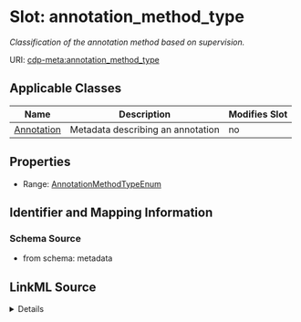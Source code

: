 # Slot: annotation_method_type


_Classification of the annotation method based on supervision._



URI: [cdp-meta:annotation_method_type](metadataannotation_method_type)



<!-- no inheritance hierarchy -->




## Applicable Classes

| Name | Description | Modifies Slot |
| --- | --- | --- |
[Annotation](Annotation.md) | Metadata describing an annotation |  no  |







## Properties

* Range: [AnnotationMethodTypeEnum](AnnotationMethodTypeEnum.md)





## Identifier and Mapping Information







### Schema Source


* from schema: metadata




## LinkML Source

<details>
```yaml
name: annotation_method_type
description: Classification of the annotation method based on supervision.
from_schema: metadata
exact_mappings:
- cdp-common:annotation_method_type
rank: 1000
alias: annotation_method_type
owner: Annotation
domain_of:
- Annotation
range: annotation_method_type_enum
inlined: true
inlined_as_list: true

```
</details>

